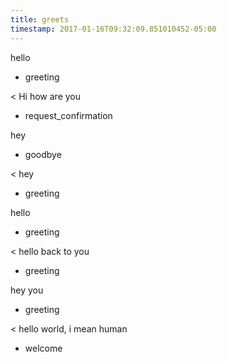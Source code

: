 ```yaml
---
title: greets
timestamp: 2017-01-16T09:32:09.851010452-05:00
---
```


hello
* greeting

< Hi how are you
* request_confirmation

hey
* goodbye

< hey
* greeting

hello
* greeting

< hello back to you
* greeting

hey you
* greeting

< hello world, i mean human
* welcome
